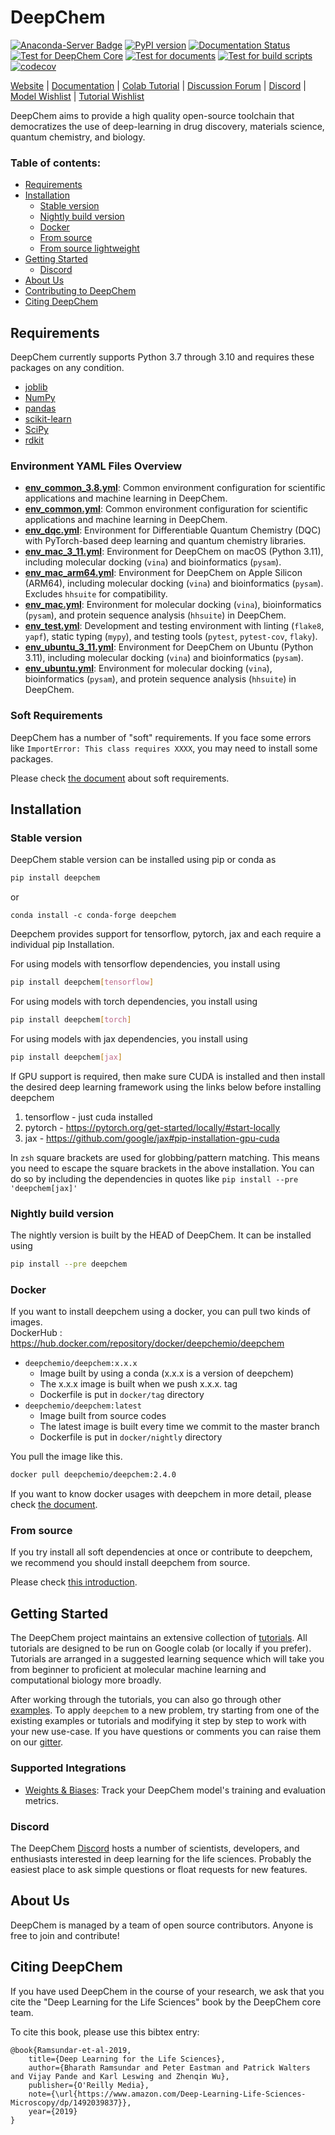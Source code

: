 ﻿# DeepChem

[![Anaconda-Server Badge](https://anaconda.org/conda-forge/deepchem/badges/version.svg)](https://anaconda.org/conda-forge/deepchem)
[![PyPI version](https://badge.fury.io/py/deepchem.svg)](https://pypi.org/project/deepchem/)
[![Documentation Status](https://readthedocs.org/projects/deepchem/badge/?version=latest)](https://deepchem.readthedocs.io/en/latest/?badge=latest)  
[![Test for DeepChem Core](https://github.com/deepchem/deepchem/workflows/Test%20for%20DeepChem%20Core/badge.svg)](https://github.com/deepchem/deepchem/actions?query=workflow%3A%22Test+for+DeepChem+Core%22)
[![Test for documents](https://github.com/deepchem/deepchem/workflows/Test%20for%20documents/badge.svg)](https://github.com/deepchem/deepchem/actions?query=workflow%3A%22Test+for+documents%22)
[![Test for build scripts](https://github.com/deepchem/deepchem/workflows/Test%20for%20build%20scripts/badge.svg)](https://github.com/deepchem/deepchem/actions?query=workflow%3A%22Test+for+build+scripts%22)
[![codecov](https://codecov.io/gh/deepchem/deepchem/branch/master/graph/badge.svg?token=5rOZB2BY3h)](https://codecov.io/gh/deepchem/deepchem)  

[Website](https://deepchem.io/) | [Documentation](https://deepchem.readthedocs.io/en/latest/) | [Colab Tutorial](https://github.com/deepchem/deepchem/tree/master/examples/tutorials) | [Discussion Forum](https://forum.deepchem.io/) | [Discord](https://discord.gg/cGzwCdrUqS) | [Model Wishlist](https://github.com/deepchem/deepchem/issues/2680) | [Tutorial Wishlist](https://github.com/deepchem/deepchem/issues/2907)

DeepChem aims to provide a high quality open-source toolchain
that democratizes the use of deep-learning in drug discovery,
materials science, quantum chemistry, and biology.

### Table of contents:

- [Requirements](#requirements)
- [Installation](#installation)
  - [Stable version](#stable-version)
  - [Nightly build version](#nightly-build-version)
  - [Docker](#docker)
  - [From source](#from-source)
  - [From source lightweight](#from-source-lightweight)
- [Getting Started](#getting-started)
  - [Discord](#discord)
- [About Us](#about-us)
- [Contributing to DeepChem](/CONTRIBUTING.md)
- [Citing DeepChem](#citing-deepchem)

## Requirements

DeepChem currently supports Python 3.7 through 3.10 and requires these packages on any condition.

- [joblib](https://pypi.python.org/pypi/joblib)
- [NumPy](https://numpy.org/)
- [pandas](http://pandas.pydata.org/)
- [scikit-learn](https://scikit-learn.org/stable/)
- [SciPy](https://www.scipy.org/)
- [rdkit](https://www.rdkit.org/)
### Environment YAML Files Overview

- **[env_common_3.8.yml](./requirements/env_common_3_8.yml)**: Common environment configuration for scientific applications and machine learning in DeepChem.  
- **[env_common.yml](./requirements/env_common.yml)**: Common environment configuration for scientific applications and machine learning in DeepChem.  
- **[env_dqc.yml](./requirements/env_dqc.yml)**: Environment for Differentiable Quantum Chemistry (DQC) with PyTorch-based deep learning and quantum chemistry libraries.  
- **[env_mac_3_11.yml](./requirements/env_mac_3_11.yml)**: Environment for DeepChem on macOS (Python 3.11), including molecular docking (`vina`) and bioinformatics (`pysam`).  
- **[env_mac_arm64.yml](./requirements/env_mac_arm64.yml)**: Environment for DeepChem on Apple Silicon (ARM64), including molecular docking (`vina`) and bioinformatics (`pysam`). Excludes `hhsuite` for compatibility.  
- **[env_mac.yml](./requirements/env_mac.yml)**: Environment for molecular docking (`vina`), bioinformatics (`pysam`), and protein sequence analysis (`hhsuite`) in DeepChem.  
- **[env_test.yml](./requirements/env_test.yml)**: Development and testing environment with linting (`flake8`, `yapf`), static typing (`mypy`), and testing tools (`pytest`, `pytest-cov`, `flaky`).  
- **[env_ubuntu_3_11.yml](./requirements/env_ubuntu_3_11.yml)**: Environment for DeepChem on Ubuntu (Python 3.11), including molecular docking (`vina`) and bioinformatics (`pysam`).  
- **[env_ubuntu.yml](./requirements/env_ubuntu.yml)**: Environment for molecular docking (`vina`), bioinformatics (`pysam`), and protein sequence analysis (`hhsuite`) in DeepChem.  

### Soft Requirements

DeepChem has a number of "soft" requirements.
If you face some errors like `ImportError: This class requires XXXX`, you may need to install some packages.

Please check [the document](https://deepchem.readthedocs.io/en/latest/requirements.html#soft-requirements) about soft requirements.

## Installation

### Stable version

DeepChem stable version can be installed using pip or conda as

```bash
pip install deepchem
```
or 
```
conda install -c conda-forge deepchem
```

Deepchem provides support for tensorflow, pytorch, jax and each require
a individual pip Installation.

For using models with tensorflow dependencies, you install using

```bash
pip install deepchem[tensorflow]
```
For using models with torch dependencies, you install using

```bash
pip install deepchem[torch]
```
For using models with jax dependencies, you install using

```bash
pip install deepchem[jax]
```
If GPU support is required, then make sure CUDA is installed and then install the desired deep learning framework using the links below before installing deepchem

1. tensorflow - just cuda installed
2. pytorch - https://pytorch.org/get-started/locally/#start-locally
3. jax - https://github.com/google/jax#pip-installation-gpu-cuda

In `zsh` square brackets are used for globbing/pattern matching. This means you
need to escape the square brackets in the above installation. You can do so
by including the dependencies in quotes like `pip install --pre 'deepchem[jax]'`

### Nightly build version
The nightly version is built by the HEAD of DeepChem. It can be installed using

```bash
pip install --pre deepchem
```

### Docker

If you want to install deepchem using a docker, you can pull two kinds of images.  
DockerHub : https://hub.docker.com/repository/docker/deepchemio/deepchem

- `deepchemio/deepchem:x.x.x`
  - Image built by using a conda (x.x.x is a version of deepchem)
  - The x.x.x image is built when we push x.x.x. tag
  - Dockerfile is put in `docker/tag` directory
- `deepchemio/deepchem:latest`
  - Image built from source codes
  - The latest image is built every time we commit to the master branch
  - Dockerfile is put in `docker/nightly` directory

You pull the image like this.

```bash
docker pull deepchemio/deepchem:2.4.0
```

If you want to know docker usages with deepchem in more detail, please check [the document](https://deepchem.readthedocs.io/en/latest/installation.html#docker).

### From source

If you try install all soft dependencies at once or contribute to deepchem, we recommend you should install deepchem from source.

Please check [this introduction](https://deepchem.readthedocs.io/en/latest/installation.html#from-source-with-conda).

## Getting Started

The DeepChem project maintains an extensive collection of [tutorials](https://github.com/deepchem/deepchem/tree/master/examples/tutorials). All tutorials are designed to be run on Google colab (or locally if you prefer). Tutorials are arranged in a suggested learning sequence which will take you from beginner to proficient at molecular machine learning and computational biology more broadly.

After working through the tutorials, you can also go through other [examples](https://github.com/deepchem/deepchem/tree/master/examples). To apply `deepchem` to a new problem, try starting from one of the existing examples or tutorials and modifying it step by step to work with your new use-case. If you have questions or comments you can raise them on our [gitter](https://gitter.im/deepchem/Lobby).

### Supported Integrations

- [Weights & Biases](https://docs.wandb.ai/guides/integrations/other/deepchem): Track your DeepChem model's training and evaluation metrics.

### Discord

The DeepChem [Discord](https://discord.gg/cGzwCdrUqS) hosts a number of scientists, developers, and enthusiasts interested in deep learning for the life sciences. Probably the easiest place to ask simple questions or float requests for new features.

## About Us

DeepChem is managed by a team of open source contributors. Anyone is free to join and contribute!

## Citing DeepChem

If you have used DeepChem in the course of your research, we ask that you cite the "Deep Learning for the Life Sciences" book by the DeepChem core team.

To cite this book, please use this bibtex entry:

```
@book{Ramsundar-et-al-2019,
    title={Deep Learning for the Life Sciences},
    author={Bharath Ramsundar and Peter Eastman and Patrick Walters and Vijay Pande and Karl Leswing and Zhenqin Wu},
    publisher={O'Reilly Media},
    note={\url{https://www.amazon.com/Deep-Learning-Life-Sciences-Microscopy/dp/1492039837}},
    year={2019}
}
```
